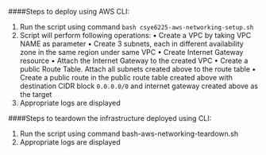 ####Steps to deploy using AWS CLI:
1) Run the script using command `bash csye6225-aws-networking-setup.sh`
2) Script will perform following operations:
•	Create a VPC by taking VPC NAME as parameter
•	Create 3 subnets, each in different availability zone in the same region under same VPC
•	Create Internet Gateway resource
•	Attach the Internet Gateway to the created VPC
•	Create a public Route Table. Attach all subnets created above to the route table
•	Create a public route in the public route table created above with destination CIDR block `0.0.0.0/0` and internet gateway created above as the target
3) Appropriate logs are displayed

####Steps to teardown the infrastructure deployed using CLI: 
1) Run the script using command bash-aws-networking-teardown.sh
2) Appropriate logs are displayed
